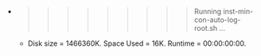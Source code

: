 * >>>>>>>>> Running inst-min-con-auto-log-root.sh ...
  * Disk size = 1466360K. Space Used = 16K. Runtime = 00:00:00:00.
